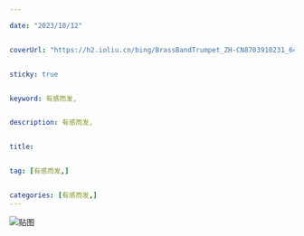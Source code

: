```yaml
---

date: "2023/10/12"


coverUrl: "https://h2.ioliu.cn/bing/BrassBandTrumpet_ZH-CN8703910231_640x480.jpg?imageslim"


sticky: true


keyword: 有感而发,


description: 有感而发,


title: 


tag: [有感而发,]


categories: [有感而发,]
---
```

![贴图]()


